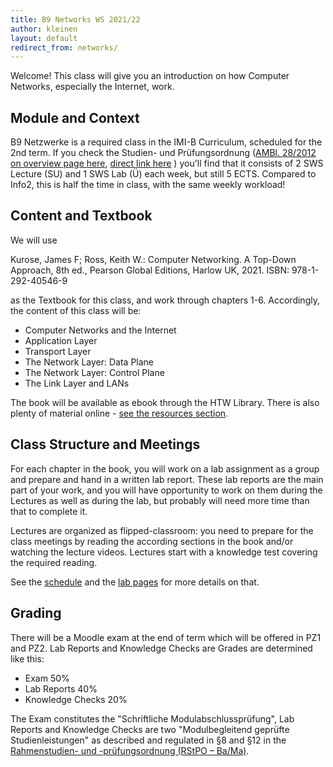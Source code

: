 ```yaml
---
title: B9 Networks WS 2021/22
author: kleinen
layout: default
redirect_from: networks/
---
```


Welcome! This class will give you an introduction on how Computer Networks, especially the Internet, work.

## Module and Context

B9 Netzwerke is a required class in the IMI-B Curriculum, scheduled for the 2nd
term. If you check the Studien- und Prüfungsordnung
([AMBl. 28/2012 on overview page here](https://imi-bachelor.htw-berlin.de/studium/ordnungen-module/#c4106),
[direct link here](https://imi-bachelor.htw-berlin.de/fileadmin/HTW/Zentral/Rechtsstelle/Amtliche_Mitteilungsblaetter/2012/28_12.pdf) )
you'll find that it consists of 2 SWS Lecture (SU) and 1 SWS Lab (Ü) each week,
but still 5 ECTS. Compared to Info2, this is half the time in class, with the
same weekly workload!

## Content and Textbook

We will use

Kurose, James F; Ross, Keith W.: Computer Networking. A Top-Down Approach, 8th ed., Pearson Global Editions, Harlow UK, 2021.
ISBN: 978-1-292-40546-9

as the Textbook for this class, and work through chapters 1-6. Accordingly, the content of this class will be:

- Computer Networks and the Internet          
- Application Layer                     
- Transport Layer                                      
- The Network Layer: Data Plane                                   
- The Network Layer: Control Plane                                    
- The Link Layer and LANs    

The book will be available as ebook through the HTW Library.
There is also plenty of material online - [see the resources section](./resources).

## Class Structure and Meetings

For each chapter in the book, you will work on a lab assignment as a group and
prepare and hand in a written lab report. These lab reports are the main part
of your work, and you will have opportunity to work on them during the Lectures
as well as during the lab, but probably will need more time than that to complete it.

Lectures are organized as flipped-classroom: you need
to prepare for the class meetings by reading the according sections in the book and/or
watching the lecture videos.
Lectures start with a knowledge test covering the required reading.

See the [schedule](./schedule) and the [lab pages](./labs) for more details on that.

## Grading

There will be a Moodle exam at the end of term which will be offered
in PZ1 and PZ2. Lab Reports and Knowledge Checks are  Grades are determined like this:

- Exam 50%
- Lab Reports 40%
- Knowledge Checks 20%

The Exam constitutes the "Schriftliche Modulabschlussprüfung",
Lab Reports and Knowledge Checks are two "Modulbegleitend geprüfte Studienleistungen"
as described and regulated in §8 and §12 in the [Rahmenstudien- und -prüfungsordnung (RStPO – Ba/Ma)](https://www.htw-berlin.de/hochschule/dokumente/rahmenordnungen/#c6063).
